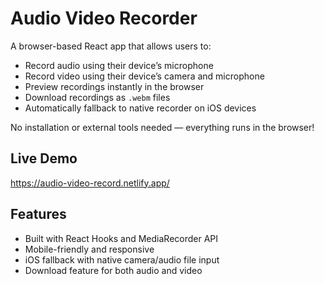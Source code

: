 #  Audio Video Recorder

A browser-based React app that allows users to:

- Record audio using their device’s microphone
- Record video using their device’s camera and microphone
- Preview recordings instantly in the browser
- Download recordings as `.webm` files
- Automatically fallback to native recorder on iOS devices

No installation or external tools needed — everything runs in the browser!

## Live Demo
https://audio-video-record.netlify.app/

## Features

- Built with React Hooks and MediaRecorder API
-  Mobile-friendly and responsive
-  iOS fallback with native camera/audio file input
-  Download feature for both audio and video
